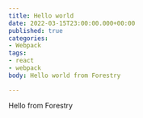 ```yaml
---
title: Hello world
date: 2022-03-15T23:00:00.000+00:00
published: true
categories:
- Webpack
tags:
- react
- webpack
body: Hello world from Forestry

---
```

Hello from Forestry
